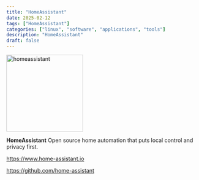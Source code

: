 ```yaml
---
title: "HomeAssistant"
date: 2025-02-12
tags: ["HomeAssistant"]
categories: ["linux", "software", "applications", "tools"]
description: "HomeAssistant"
draft: false
---
```


<img src="https://upload.wikimedia.org/wikipedia/en/thumb/4/49/Home_Assistant_logo_%282023%29.svg/1200px-Home_Assistant_logo_%282023%29.svg.png" alt="homeassistant" width="200" height="200">

**HomeAssistant** Open source home automation that puts local control and privacy first.

https://www.home-assistant.io

https://github.com/home-assistant
